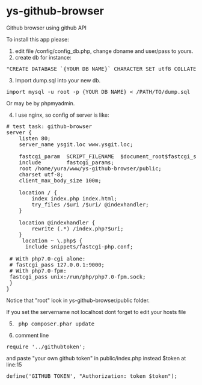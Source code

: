 # ys-github-browser
Github browser using github API

To install this app please:
1. edit file /config/config_db.php, change dbname and user/pass to yours.
2. create db for instance:  
<pre>
"CREATE DATABASE `{YOUR_DB_NAME}` CHARACTER SET utf8 COLLATE utf8_general_ci;"
</pre>
3. Import dump.sql into your new db. 
<pre>
import mysql -u root -p {YOUR_DB_NAME} < /PATH/TO/dump.sql 
</pre>
Or may be by phpmyadmin.

4. I use nginx, so config of server is like:
<pre>
# test task: github-browser
server {
    listen 80;
    server_name ysgit.loc www.ysgit.loc;

    fastcgi_param  SCRIPT_FILENAME  $document_root$fastcgi_script_name;
    include        fastcgi_params;
    root /home/yura/www/ys-github-browser/public;
    charset utf-8;
    client_max_body_size 100m;
    
    location / {
	    index index.php index.html;
	    try_files /$uri /$uri/ @indexhandler;
    }
    
    location @indexhandler {
	    rewrite (.*) /index.php?$uri;
    }
     location ~ \.php$ {
      include snippets/fastcgi-php.conf;

 # With php7.0-cgi alone:
 # fastcgi_pass 127.0.0.1:9000;
 # With php7.0-fpm:
 fastcgi_pass unix:/run/php/php7.0-fpm.sock;
 }
}
</pre>
Notice that "root" look in ys-github-browser/public folder.

If you set the servername not localhost dont forget to edit your hosts file

5. <pre> php composer.phar update</pre> 
6. comment line 
<pre>
require '../githubtoken';
</pre>
and  paste "your own github token" in public/index.php instead $token at line:15
<pre>
define('GITHUB_TOKEN', "Authorization: token $token");
</pre>

